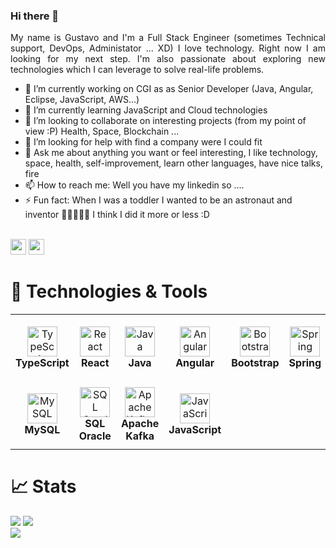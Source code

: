 ### Hi there 👋

<div align="justify">
    My name is Gustavo and I'm a Full Stack Engineer (sometimes Technical support, DevOps, Administator ... XD) I love technology. Right now I am looking for my next step. I'm also passionate about exploring new technologies which I can leverage to solve real-life problems.
</div>


- 🔭 I’m currently working on CGI as as Senior Developer (Java, Angular, Eclipse, JavaScript, AWS...)
- 🌱 I’m currently learning JavaScript and Cloud technologies
- 👯 I’m looking to collaborate on interesting projects (from my point of view :P) Health, Space, Blockchain ...
- 🤔 I’m looking for help with find a company were I could fit
- 💬 Ask me about anything you want or feel interesting, I like technology, space, health, self-improvement, learn other languages, have nice talks, fire
- 📫 How to reach me: Well you have my linkedin so ....
- ⚡ Fun fact: When I was a toddler I wanted to be an astronaut and inventor 👨‍🚀🔭🕵️‍♂️ I think I did it more or less :D



<br/><a href="https://www.linkedin.com/in/gustavovidalvicent"><img src="https://img.shields.io/badge/linkedin-%230077B5.svg?&style=for-the-badge&logo=linkedin&logoColor=white" height=25></a>
<a href="mailto:argelast@gmail.com"><img src="https://img.shields.io/badge/Gmail-D14836?style=for-the-badge&logo=gmail&logoColor=white" height=25></a>

# 🔧 Technologies & Tools

<table>
  <tr>
    <td align="center" height="108" width="108">
      <img
        src="https://cdn.jsdelivr.net/gh/devicons/devicon/icons/typescript/typescript-plain.svg"
        width="48"
        height="48"
        alt="TypeScript"
      />
      <br /><strong>TypeScript</strong>
    </td>
    <td align="center" height="108" width="108">
      <img
        src="https://cdn.jsdelivr.net/gh/devicons/devicon/icons/react/react-original.svg"
        width="48"
        height="48"
        alt="React"
      />
      <br /><strong>React</strong>
    </td>
    <td align="center" height="108" width="108">
      <img
        src="https://cdn-icons-png.flaticon.com/512/226/226777.png"
        width="48"
        height="48"
        alt="Java"
      />
      <br /><strong>Java</strong>
    </td>
    <td align="center" height="108" width="108">
      <img
        src="https://upload.wikimedia.org/wikipedia/commons/thumb/c/cf/Angular_full_color_logo.svg/2048px-Angular_full_color_logo.svg.png"
        width="48"
        height="48"
        alt="Angular"
      />
      <br /><strong>Angular</strong>
    </td>
    <td align="center" height="108" width="108">
      <img
        src="https://cdn.jsdelivr.net/gh/devicons/devicon/icons/bootstrap/bootstrap-plain.svg"
        width="48"
        height="48"
        alt="Bootstrap"
      />
      <br /><strong>Bootstrap</strong>
    </td>
    <td align="center" height="108" width="108">
      <img
        src="https://www.bridgetech.co.id/storage/2021/02/spring-logo.png"
        width="48"
        height="48"
        alt="Spring"
      />
      <br /><strong>Spring</strong>
    </td>
  </tr>
  <tr>
    <td align="center" height="108" width="108">
      <img
        src="https://cdn-icons-png.flaticon.com/512/5968/5968313.png"
        width="48"
        height="48"
        alt="MySQL"
      />
      <br /><strong>MySQL</strong>
    </td>
    <td align="center" height="108" width="108">
      <img
        src="https://upload.wikimedia.org/wikipedia/fr/thumb/6/68/Oracle_SQL_Developer_logo.svg/1200px-Oracle_SQL_Developer_logo.svg.png"
        width="48"
        height="48"
        alt="SQL Oracle"
      />
      <br /><strong>SQL Oracle</strong>
    </td>
    <td align="center" height="108" width="108">
      <img
        src="https://upload.wikimedia.org/wikipedia/commons/thumb/0/0a/Apache_kafka-icon.svg/1200px-Apache_kafka-icon.svg.png"
        width="48"
        height="48"
        alt="Apache Kafka"
      />
      <br /><strong>Apache Kafka</strong>
    </td>
    <td align="center" height="108" width="108">
      <img
        src="https://i.pinimg.com/originals/28/75/3d/28753ddf79d70042ba86564947e13bf5.png"
        width="48"
        height="48"
        alt="JavaScript"
      />
      <br /><strong>JavaScript</strong>
    </td>

  </tr>
</table>

# 📈 Stats

<img
  src="https://github-readme-stats.vercel.app/api?username=michalosman&show_icons=true&theme=react&&hide_border=true"
/>
<img
  src="https://github-readme-streak-stats.herokuapp.com/?user=michalosman&&theme=react&&hide_border=true"
/>
<br/>
![](https://komarev.com/ghpvc/?username=michalosman)
